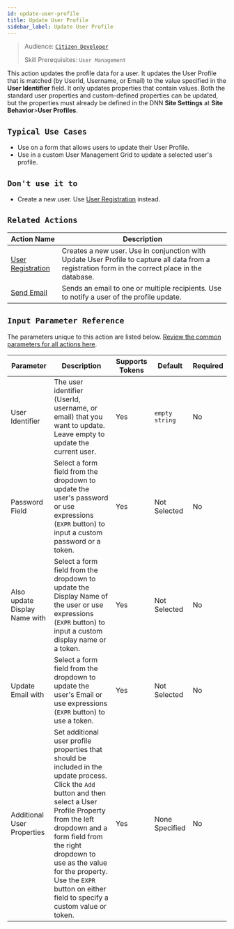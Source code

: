 ```yaml
---
id: update-user-profile
title: Update User Profile
sidebar_label: Update User Profile
---
```


> Audience: [`Citizen Developer`](/audience#citizen-developers.md)
>
> Skill Prerequisites: `User Management`

This action updates the profile data for a user. It updates the User Profile that is matched (by UserId, Username, or Email) to the value specified in the **User Identifier** field. It only updates properties that contain values. Both the standard user properties and custom-defined properties can be updated, but the properties must already be defined in the DNN **Site Settings** at **Site Behavior**>**User Profiles**.

## `Typical Use Cases`

- Use on a form that allows users to update their User Profile.
- Use in a custom User Management Grid to update a selected user's profile.

## `Don't use it to`

- Create a new user. Use [User Registration](/actions/user-registration.md) instead.

## `Related Actions`

| Action Name | Description |
| -- | -- |
| [User Registration](/actions/user-registration.md) | Creates a new user. Use in conjunction with Update User Profile to capture all data from a registration form in the correct place in the database. |
| [Send Email](/actions/send-email.md) | Sends an email to one or multiple recipients. Use to notify a user of the profile update. |

## `Input Parameter Reference`

The parameters unique to this action are listed below. [Review the common parameters for all actions here](/actions/common-parameters.md).

| Parameter | Description | Supports Tokens | Default | Required |
| -- | -- | -- | -- | -- |
| User Identifier | The user identifier (UserId, username, or email) that you want to update. Leave empty to update the current user. | Yes | `empty string` | No |
| Password Field | Select a form field from the dropdown to update the user's password or use expressions (`EXPR` button) to input a custom password or a token. | Yes | Not Selected | No |
| Also update Display Name with | Select a form field from the dropdown to update the Display Name of the user or use expressions (`EXPR` button) to input a custom display name or a token. | Yes | Not Selected | No |
| Update Email with | Select a form field from the dropdown to update the user's Email or use expressions (`EXPR` button) to use a token. | Yes | Not Selected | No |
| Additional User Properties | Set additional user profile properties that should be included in the update process. Click the `Add` button and then select a User Profile Property from the left dropdown and a form field from the right dropdown to use as the value for the property. Use the `EXPR` button on either field to specify a custom value or token. | Yes | None Specified | No |
